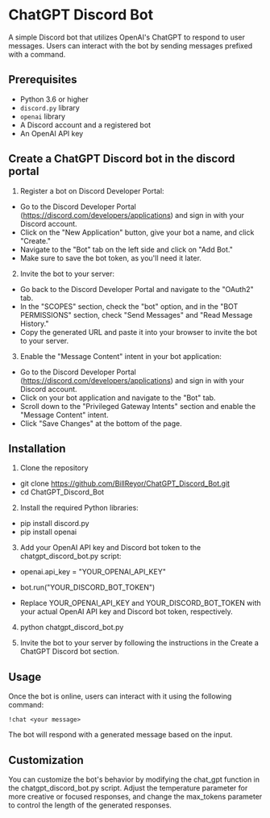 # ChatGPT Discord Bot

A simple Discord bot that utilizes OpenAI's ChatGPT to respond to user messages. Users can interact with the bot by sending messages prefixed with a command.

## Prerequisites

- Python 3.6 or higher
- `discord.py` library
- `openai` library
- A Discord account and a registered bot
- An OpenAI API key

## Create a ChatGPT Discord bot in the discord portal
1. Register a bot on Discord Developer Portal:

- Go to the Discord Developer Portal (https://discord.com/developers/applications) and sign in with your Discord account.
- Click on the "New Application" button, give your bot a name, and click "Create."
- Navigate to the "Bot" tab on the left side and click on "Add Bot."
- Make sure to save the bot token, as you'll need it later.

2. Invite the bot to your server:
- Go back to the Discord Developer Portal and navigate to the "OAuth2" tab.
- In the "SCOPES" section, check the "bot" option, and in the "BOT PERMISSIONS" section, check "Send Messages" and "Read Message History."
- Copy the generated URL and paste it into your browser to invite the bot to your server.

3. Enable the "Message Content" intent in your bot application:
- Go to the Discord Developer Portal (https://discord.com/developers/applications) and sign in with your Discord account.
- Click on your bot application and navigate to the "Bot" tab.
- Scroll down to the "Privileged Gateway Intents" section and enable the "Message Content" intent.
- Click "Save Changes" at the bottom of the page.

## Installation

1. Clone the repository
- git clone https://github.com/BillReyor/ChatGPT_Discord_Bot.git
- cd ChatGPT_Discord_Bot

2. Install the required Python libraries:
- pip install discord.py
- pip install openai

3. Add your OpenAI API key and Discord bot token to the chatgpt_discord_bot.py script:
- openai.api_key = "YOUR_OPENAI_API_KEY"
- bot.run("YOUR_DISCORD_BOT_TOKEN")

- Replace YOUR_OPENAI_API_KEY and YOUR_DISCORD_BOT_TOKEN with your actual OpenAI API key and Discord bot token, respectively.

4. python chatgpt_discord_bot.py

5. Invite the bot to your server by following the instructions in the Create a ChatGPT Discord bot section.

## Usage
Once the bot is online, users can interact with it using the following command:

`!chat <your message>`

The bot will respond with a generated message based on the input.

## Customization
You can customize the bot's behavior by modifying the chat_gpt function in the chatgpt_discord_bot.py script. Adjust the temperature parameter for more creative or focused responses, and change the max_tokens parameter to control the length of the generated responses.


